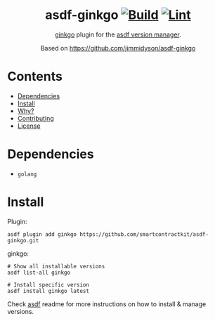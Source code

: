<div align="center">

# asdf-ginkgo [![Build](https://github.com/smartcontractkit/asdf-ginkgo/actions/workflows/build.yml/badge.svg)](https://github.com/smartcontractkit/asdf-ginkgo/actions/workflows/build.yml) [![Lint](https://github.com/smartcontractkit/asdf-ginkgo/actions/workflows/lint.yml/badge.svg)](https://github.com/smartcontractkit/asdf-ginkgo/actions/workflows/lint.yml)


[ginkgo](https://github.com/onsi/ginkgo) plugin for the [asdf version manager](https://asdf-vm.com).

Based on https://github.com/jimmidyson/asdf-ginkgo

</div>

# Contents

- [Dependencies](#dependencies)
- [Install](#install)
- [Why?](#why)
- [Contributing](#contributing)
- [License](#license)

# Dependencies

- `golang`

# Install

Plugin:

```shell
asdf plugin add ginkgo https://github.com/smartcontractkit/asdf-ginkgo.git
```

ginkgo:

```shell
# Show all installable versions
asdf list-all ginkgo

# Install specific version
asdf install ginkgo latest
```

Check [asdf](https://github.com/asdf-vm/asdf) readme for more instructions on how to
install & manage versions.
